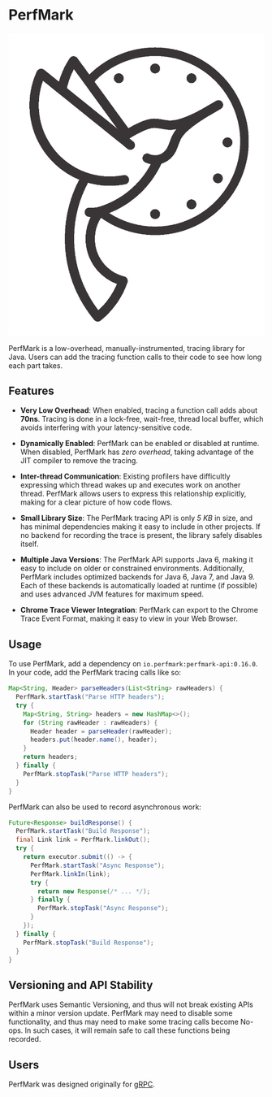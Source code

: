 # PerfMark

![PerfMark Hummingbird](perfmark.svg "PerfMark")

PerfMark is a low-overhead, manually-instrumented, tracing library for Java.  Users can add the
tracing function calls to their code to see how long each part takes.

## Features

*   **Very Low Overhead**:  When enabled, tracing a function call adds about **70ns**.   Tracing is
    done in a lock-free, wait-free, thread local buffer, which avoids interfering with your 
    latency-sensitive code.
    
*   **Dynamically Enabled**: PerfMark can be enabled or disabled at runtime.  When disabled, 
    PerfMark has *zero overhead*, taking advantage of the JIT compiler to remove the tracing.
    
*   **Inter-thread Communication**: Existing profilers have difficultly expressing which thread 
    wakes up and executes work on another thread.  PerfMark allows users to express this 
    relationship explicitly, making for a clear picture of how code flows.

*   **Small Library Size**: The PerfMark tracing API is only *5 KB* in size, and has minimal 
    dependencies making it easy to include in other projects.  If no backend for recording the trace
    is present, the library safely disables itself.

*   **Multiple Java Versions**: The PerfMark API supports Java 6, making it easy to include on 
    older or constrained environments.  Additionally, PerfMark includes optimized backends for 
    Java 6, Java 7, and Java 9.  Each of these backends is automatically loaded at runtime 
    (if possible) and uses advanced JVM features for maximum speed. 

*   **Chrome Trace Viewer Integration**: PerfMark can export to the Chrome Trace Event Format, 
    making it easy to view in your Web Browser.
    
## Usage

To use PerfMark, add a dependency on `io.perfmark:perfmark-api:0.16.0`.  In your code, add the 
PerfMark tracing calls like so:

```java
Map<String, Header> parseHeaders(List<String> rawHeaders) {
  PerfMark.startTask("Parse HTTP headers");
  try {
    Map<String, String> headers = new HashMap<>();
    for (String rawHeader : rawHeaders) {
      Header header = parseHeader(rawHeader);
      headers.put(header.name(), header);
    }
    return headers;
  } finally {
    PerfMark.stopTask("Parse HTTP headers");
  }
}

```

PerfMark can also be used to record asynchronous work:

```java
Future<Response> buildResponse() {
  PerfMark.startTask("Build Response");
  final Link link = PerfMark.linkOut();
  try {
    return executor.submit(() -> {
      PerfMark.startTask("Async Response");
      PerfMark.linkIn(link);
      try {
        return new Response(/* ... */);
      } finally {
        PerfMark.stopTask("Async Response");
      }
    });
  } finally {
    PerfMark.stopTask("Build Response");
  }
}
```

## Versioning and API Stability

PerfMark uses Semantic Versioning, and thus will not break existing APIs within a minor version 
update.  PerfMark may need to disable some functionality, and thus may need to make some tracing 
calls become No-ops.  In such cases, it will remain safe to call these functions being recorded.

## Users

PerfMark was designed originally for [gRPC](https://github.com/grpc/grpc-java).
